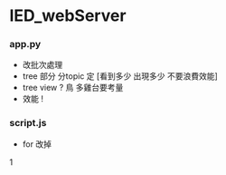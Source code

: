 # IED_webServer


### app.py 
* 改批次處理
* tree 部分 分topic 定 [看到多少 出現多少 不要浪費效能]
* tree view ? 鳥 多雞台要考量
* 效能 !

### script.js
* for 改掉 

1



